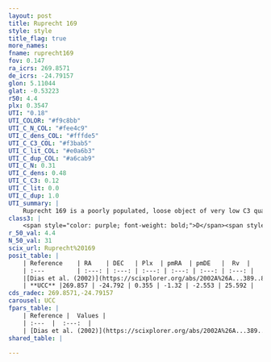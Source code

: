```yaml
---
layout: post
title: Ruprecht 169
style: style
title_flag: true
more_names: 
fname: ruprecht169
fov: 0.147
ra_icrs: 269.8571
de_icrs: -24.79157
glon: 5.11044
glat: -0.53223
r50: 4.4
plx: 0.3547
UTI: "0.18"
UTI_COLOR: "#f9c8bb"
UTI_C_N_COL: "#fee4c9"
UTI_C_dens_COL: "#fffde5"
UTI_C_C3_COL: "#f3bab5"
UTI_C_lit_COL: "#e0a6b3"
UTI_C_dup_COL: "#a6cab9"
UTI_C_N: 0.31
UTI_C_dens: 0.48
UTI_C_C3: 0.12
UTI_C_lit: 0.0
UTI_C_dup: 1.0
UTI_summary: |
    Ruprecht 169 is a poorly populated, loose object of very low C3 quality. It is rarely studied in the literature, with no articles listed in the last 23 years.
class3: |
    <span style="color: purple; font-weight: bold;">D</span><span style="color: red; font-weight: bold;">C</span>
r_50_val: 4.4
N_50_val: 31
scix_url: Ruprecht%20169
posit_table: |
    | Reference    | RA    | DEC   | Plx  | pmRA  | pmDE   |  Rv  |
    | :---         | :---: | :---: | :---: | :---: | :---: | :---: |
    |[Dias et al. (2002)](https://scixplorer.org/abs/2002A%26A...389..871D) | 269.842 | -24.767 | -- | -1.34 | -2.6 | -- |
    | **UCC** |269.857 | -24.792 | 0.355 | -1.32 | -2.553 | 25.592 | 
cds_radec: 269.8571,-24.79157
carousel: UCC
fpars_table: |
    | Reference |  Values |
    | :---  |  :---:  |
    | [Dias et al. (2002)](https://scixplorer.org/abs/2002A%26A...389..871D) | `E(B-V)=0.66, Dist=1390.0, Age=9.0` |
shared_table: |
    
---
```

